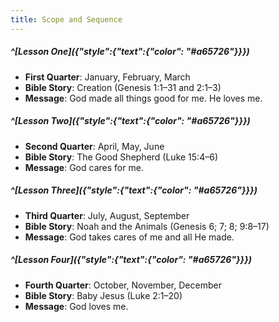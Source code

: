 ```yaml
---
title: Scope and Sequence
---
```


##### ^[Lesson One]({"style":{"text":{"color": "#a65726"}}})

+ **First Quarter**: January, February, March
+ **Bible Story**: Creation (Genesis 1:1–31 and 2:1–3)
+ **Message**: God made all things good for me. He loves me.

##### ^[Lesson Two]({"style":{"text":{"color": "#a65726"}}})

+ **Second Quarter**: April, May, June
+ **Bible Story**: The Good Shepherd (Luke 15:4–6)
+ **Message**: God cares for me.

##### ^[Lesson Three]({"style":{"text":{"color": "#a65726"}}})

+ **Third Quarter**: July, August, September
+ **Bible Story**: Noah and the Animals (Genesis 6; 7; 8; 9:8–17)
+ **Message**: God takes cares of me and all He made.

##### ^[Lesson Four]({"style":{"text":{"color": "#a65726"}}})

+ **Fourth Quarter**: October, November, December
+ **Bible Story**: Baby Jesus (Luke 2:1–20)
+ **Message**: God loves me.